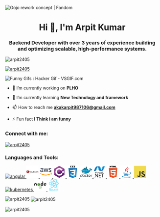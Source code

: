 ![Gojo rework concept | Fandom](https://static.wikia.nocookie.net/c694a8d8-2809-47e1-b58a-11ee0ec451fe/scale-to-width/755)



<h1 align="center">Hi 👋, I'm Arpit Kumar</h1>
<h3 align="center">Backend Developer with over 3 years of experience building and optimizing scalable, high-performance systems.</h3>

<p align="left"> <img src="https://komarev.com/ghpvc/?username=arpit2405&label=Profile%20views&color=0e75b6&style=flat" alt="arpit2405" /> </p>

<p align="left"> <a href="https://twitter.com/arpit2405" target="blank"><img src="https://img.shields.io/twitter/follow/arpit2405?logo=twitter&style=for-the-badge" alt="arpit2405" /></a> </p>

<img src="https://www.icegif.com/wp-content/uploads/2023/06/icegif-92.gif" jsaction="" class="sFlh5c FyHeAf iPVvYb" style="max-width: 498px; height: 78px; margin: 0px; width: 139px;" alt="Funny Gifs : Hacker Gif - VSGIF.com" jsname="kn3ccd">

- 🔭 I’m currently working on **PLHO**

- 🌱 I’m currently learning **New Technology and framework**

- 📫 How to reach me **akakarpit987106@gmail.com**

- ⚡ Fun fact **I Think i am funny**

<h3 align="left">Connect with me:</h3>
<p align="left">
<a href="https://twitter.com/arpit2405" target="blank"><img align="center" src="https://raw.githubusercontent.com/rahuldkjain/github-profile-readme-generator/master/src/images/icons/Social/twitter.svg" alt="arpit2405" height="30" width="40" /></a>
</p>



<h3 align="left">Languages and Tools:</h3>
<p align="left"> <a href="https://angular.io" target="_blank" rel="noreferrer"> <img src="https://angular.io/assets/images/logos/angular/angular.svg" alt="angular" width="40" height="40"/> </a> <a href="https://angular.io" target="_blank" rel="noreferrer"> <img src="https://raw.githubusercontent.com/devicons/devicon/master/icons/angularjs/angularjs-original-wordmark.svg" alt="angularjs" width="40" height="40"/> </a> <a href="https://aws.amazon.com" target="_blank" rel="noreferrer"> <img src="https://raw.githubusercontent.com/devicons/devicon/master/icons/amazonwebservices/amazonwebservices-original-wordmark.svg" alt="aws" width="40" height="40"/> </a> <a href="https://www.w3schools.com/cs/" target="_blank" rel="noreferrer"> <img src="https://raw.githubusercontent.com/devicons/devicon/master/icons/csharp/csharp-original.svg" alt="csharp" width="40" height="40"/> </a> <a href="https://www.w3schools.com/css/" target="_blank" rel="noreferrer"> <img src="https://raw.githubusercontent.com/devicons/devicon/master/icons/css3/css3-original-wordmark.svg" alt="css3" width="40" height="40"/> </a> <a href="https://www.docker.com/" target="_blank" rel="noreferrer"> <img src="https://raw.githubusercontent.com/devicons/devicon/master/icons/docker/docker-original-wordmark.svg" alt="docker" width="40" height="40"/> </a> <a href="https://dotnet.microsoft.com/" target="_blank" rel="noreferrer"> <img src="https://raw.githubusercontent.com/devicons/devicon/master/icons/dot-net/dot-net-original-wordmark.svg" alt="dotnet" width="40" height="40"/> </a> <a href="https://www.w3.org/html/" target="_blank" rel="noreferrer"> <img src="https://raw.githubusercontent.com/devicons/devicon/master/icons/html5/html5-original-wordmark.svg" alt="html5" width="40" height="40"/> </a> <a href="https://www.java.com" target="_blank" rel="noreferrer"> <img src="https://raw.githubusercontent.com/devicons/devicon/master/icons/java/java-original.svg" alt="java" width="40" height="40"/> </a> <a href="https://developer.mozilla.org/en-US/docs/Web/JavaScript" target="_blank" rel="noreferrer"> <img src="https://raw.githubusercontent.com/devicons/devicon/master/icons/javascript/javascript-original.svg" alt="javascript" width="40" height="40"/> </a> <a href="https://kubernetes.io" target="_blank" rel="noreferrer"> <img src="https://www.vectorlogo.zone/logos/kubernetes/kubernetes-icon.svg" alt="kubernetes" width="40" height="40"/> </a> <a href="https://nodejs.org" target="_blank" rel="noreferrer"> <img src="https://raw.githubusercontent.com/devicons/devicon/master/icons/nodejs/nodejs-original-wordmark.svg" alt="nodejs" width="40" height="40"/> </a> <a href="https://reactjs.org/" target="_blank" rel="noreferrer"> <img src="https://raw.githubusercontent.com/devicons/devicon/master/icons/react/react-original-wordmark.svg" alt="react" width="40" height="40"/> </a> </p>

<p><img align="left" src="https://github-readme-stats.vercel.app/api/top-langs?username=arpit2405&show_icons=true&locale=en&layout=compact" alt="arpit2405" /></p>

<p>&nbsp;<img align="center" src="https://github-readme-stats.vercel.app/api?username=arpit2405&show_icons=true&locale=en" alt="arpit2405" /></p>

<p><img align="center" src="https://github-readme-streak-stats.herokuapp.com/?user=arpit2405&" alt="arpit2405" /></p>
